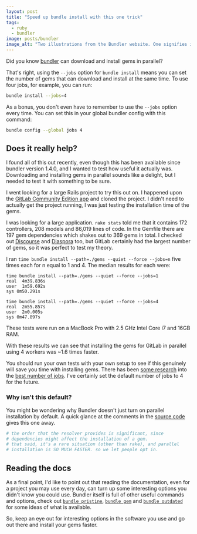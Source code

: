 ```yaml
---
layout: post
title: "Speed up bundle install with this one trick"
tags:
  - ruby
  - bundler
image: posts/bundler
image_alt: "Two illustrations from the Bundler website. One signifies installing a Ruby gem and the other Bundler itself."
---
```


Did you know [bundler](https://bundler.io) can download and install gems in parallel?

That's right, using the `--jobs` option for `bundle install` means you can set the number of gems that can download and install at the same time. To use four jobs, for example, you can run:

```bash
bundle install --jobs=4
```

As a bonus, you don't even have to remember to use the `--jobs` option every time. You can set this in your global bundler config with this command:

```bash
bundle config --global jobs 4
```

## Does it really help?

I found all of this out recently, even though this has been available since bundler version 1.4.0, and I wanted to test how useful it actually was. Downloading and installing gems in parallel sounds like a delight, but I needed to test it with something to be sure.

I went looking for a large Rails project to try this out on. I happened upon the [GitLab Community Edition app](https://gitlab.com/gitlab-org/gitlab-ce/) and cloned the project. I didn't need to actually get the project running, I was just testing the installation time of the gems.

I was looking for a large application. `rake stats` told me that it contains 172 controllers, 208 models and 86,019 lines of code. In the Gemfile there are 197 gem dependencies which shakes out to 369 gems in total. I checked out [Discourse](https://github.com/discourse/discourse) and [Diaspora](https://github.com/diaspora/diaspora) too, but GitLab certainly had the largest number of gems, so it was perfect to test my theory.

I ran `time bundle install --path=./gems --quiet --force --jobs=n` five times each for n equal to 1 and 4. The median results for each were:

```
time bundle install --path=./gems --quiet --force --jobs=1
real  4m39.836s
user  1m59.692s
sys 0m50.291s
```

```
time bundle install --path=./gems --quiet --force --jobs=4
real  2m55.857s
user  2m0.005s
sys 0m47.897s
```

These tests were run on a MacBook Pro with 2.5 GHz Intel Core i7 and 16GB RAM.

With these results we can see that installing the gems for GitLab in parallel using 4 workers was ~1.6 times faster.

You should run your own tests with your own setup to see if this genuinely will save you time with installing gems. There has been [some research](http://archlever.blogspot.co.uk/2013/09/lies-damned-lies-and-truths-backed-by.html) into the [best number of jobs](http://blog.mroth.info/blog/2014/10/02/rubygems-bundler-they-took-our-jobs/). I've certainly set the default number of jobs to 4 for the future.

### Why isn't this default?

You might be wondering why Bundler doesn't just turn on parallel installation by default. A quick glance at the comments in the [source code](https://github.com/bundler/bundler/blob/7f1411cdb3279c25e8e8f2a8e3c1f8acf3dbe8f2/lib/bundler/installer.rb#L160-L163) gives this one away.

```ruby
# the order that the resolver provides is significant, since
# dependencies might affect the installation of a gem.
# that said, it's a rare situation (other than rake), and parallel
# installation is SO MUCH FASTER. so we let people opt in.
```

## Reading the docs

As a final point, I'd like to point out that reading the documentation, even for a project you may use every day, can turn up some interesting options you didn't know you could use. Bundler itself is full of other useful commands and options, check out [`bundle pristine`](https://bundler.io/v1.15/man/bundle-pristine.1.html), [`bundle gem`](https://bundler.io/v1.15/man/bundle-gem.1.html) and [`bundle outdated`](https://bundler.io/v1.15/man/bundle-outdated.1.html) for some ideas of what is available.

So, keep an eye out for interesting options in the software you use and go out there and install your gems faster.
